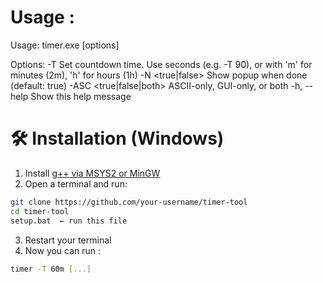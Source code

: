 # Usage : 
Usage: timer.exe [options]

Options:
  -T <time>       Set countdown time. Use seconds (e.g. -T 90),
                 or with 'm' for minutes (2m), 'h' for hours (1h)
  -N <true|false> Show popup when done (default: true)
  -ASC <true|false|both> ASCII-only, GUI-only, or both
  -h, --help      Show this help message


# 🛠 Installation (Windows)
1. Install [g++ via MSYS2 or MinGW](https://www.msys2.org/)
2. Open a terminal and run:

```bash
git clone https://github.com/your-username/timer-tool
cd timer-tool
setup.bat  ← run this file
```
3. Restart your terminal
4. Now you can run :
```bash
timer -T 60m [...]
```

